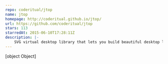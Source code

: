 ```yaml
---
repo: coderitual/jtop
name: jtop
homepage: http://coderitual.github.io/jtop/
url: https://github.com/coderitual/jtop
stars: 113
starredAt: 2015-06-10T17:28:11Z
description: |-
    SVG virtual desktop library that lets you build beautiful desktop like user interfaces. 
---
```


[object Object]
